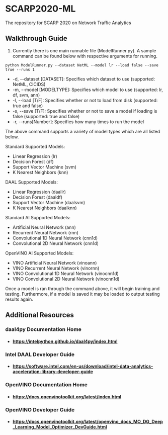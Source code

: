 # SCARP2020-ML
The repository for SCARP 2020 on Network Traffic Analytics

## Walkthrough Guide
1. Currently there is one main runnable file (ModelRunner.py). A sample command can be found below with respective arguments for running.

`python ModelRunner.py --dataset NetML --model lr --load false --save true --runs 1`

- -d, --dataset [DATASET]: Specifies which dataset to use (supported: NetML, CICIDS)
- -m, --model [MODELTYPE]: Specifies which model to use (supported: lr, df, svm, ann)
- -l, --load [T/F]: Specifies whether or not to load from disk (supported: true and false)
- -s, --save [T/F]: Specifies whether or not to save a model if loading is false (supported: true and false)
- -r, --runs[Number]: Specifies how many times to run the model

The above command supports a variety of model types which are all listed below.

Standard Supported Models:
* Linear Regression (lr)
* Decision Forest (df)
* Support Vector Machine (svm)
* K Nearest Neighbors (knn)

DAAL Supported Models:
* Linear Regression (daallr)
* Decision Forest (daaldf)
* Support Vector Machine (daalsvm)
* K Nearest Neighbors (daalknn)

Standard AI Supported Models:
* Artificial Neural Network (ann)
* Recurrent Neural Network (rnn)
* Convolutional 1D Neural Network (cnn1d)
* Convolutional 2D Neural Network (cnn1d)

OpenVINO AI Supported Models:
* VINO Artificial Neural Network (vinoann)
* VINO Recurrent Neural Network (vinornn)
* VINO Convolutional 1D Neural Network (vinocnn1d)
* VINO Convolutional 2D Neural Network (vinocnn1d)

Once a model is ran through the command above, it will begin training and testing.
Furthermore, if a model is saved it may be loaded to output testing results again.

## Additional Resources
### daal4py Documentation Home
* #### https://intelpython.github.io/daal4py/index.html
### Intel DAAL Developer Guide
* #### https://software.intel.com/en-us/download/intel-data-analytics-acceleration-library-developer-guide
### OpenVINO Documentation Home
* #### https://docs.openvinotoolkit.org/latest/index.html
### OpenVINO Developer Guide
* #### https://docs.openvinotoolkit.org/latest/openvino_docs_MO_DG_Deep_Learning_Model_Optimizer_DevGuide.html

